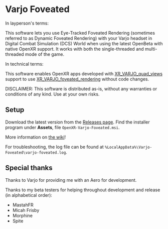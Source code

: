 # Varjo Foveated

In layperson's terms:

This software lets you use Eye-Tracked Foveated Rendering (sometimes referred to as Dynamic Foveated Rendering) with your Varjo headset in Digital Combat Simulation (DCS) World when using the latest OpenBeta with native OpenXR support. It works with both the single-threaded and multi-threaded mode of the game.

In technical terms:

This software enables OpenXR apps developed with [XR_VARJO_quad_views](https://registry.khronos.org/OpenXR/specs/1.0/html/xrspec.html#XR_VARJO_quad_views) support to use [XR_VARJO_foveated_rendering](https://registry.khronos.org/OpenXR/specs/1.0/html/xrspec.html#XR_VARJO_foveated_rendering) without code changes.

DISCLAIMER: This software is distributed as-is, without any warranties or conditions of any kind. Use at your own risks.

## Setup

Download the latest version from the [Releases page](https://github.com/mbucchia/Varjo-Foveated/releases). Find the installer program under **Assets**, file `OpenXR-Varjo-Foveated.msi`.

More information on [the wiki](https://github.com/mbucchia/Varjo-Foveated/wiki)!

For troubleshooting, the log file can be found at `%LocalAppData%\Varjo-Foveated\varjo-foveated.log`.

## Special thanks

Thanks to Varjo for providing me with an Aero for development.

Thanks to my beta testers for helping throughout development and release (in alphabetical order):

- MastahFR
- Micah Frisby
- Morphine
- Spite
